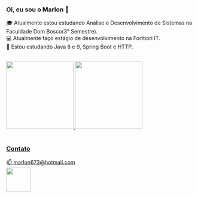<h3> Oi, eu sou o Marlon 👋 </h3>

:mortar_board: Atualmente estou estudando Análise e Desenvolvimento de Sistemas na Faculdade Dom Bosco(3° Semestre).
<br>:computer: Atualmente faço estágio de desenvolvimento na Forttiori IT.
<br>:open_book: Estou estudando Java 8 e 9, Spring Boot e HTTP.
<br><br>
<div>
  <a href="https://github.com/MarlonDaSilvaMartins">
  <img height="180em" src="https://github-readme-stats.vercel.app/api/top-langs/?username=MarlonDaSilvaMartins&layout=compact&langs_count=7&theme=dracula"/>
  <img height="180em" src="https://github-readme-stats.vercel.app/api?username=MarlonDaSilvaMartins&show_icons=true&theme=dracula&include_all_commits=true& count_private=true"/>
</div>
<br>
<h3>Contato</h3>
📫 marlon673@hotmail.com<br>
<a href="https://www.linkedin.com/in/marlon-da-silva-martins">
    <img src="https://cdn.jsdelivr.net/gh/devicons/devicon/icons/linkedin/linkedin-original-wordmark.svg" width="65" target="_blank"/>
</a>  
